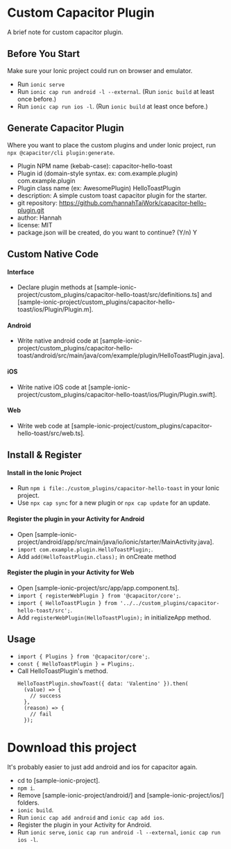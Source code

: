 # Custom Capacitor Plugin
A brief note for custom capacitor plugin.



## Before You Start
Make sure your Ionic project could run on browser and emulator.
- Run `ionic serve`
- Run `ionic cap run android -l --external`. (Run `ionic build` at least once before.)
- Run `ionic cap run ios -l`. (Run `ionic build` at least once before.)



## Generate Capacitor Plugin
Where you want to place the custom plugins and under Ionic project, run `npx @capacitor/cli plugin:generate`.
- Plugin NPM name (kebab-case): capacitor-hello-toast
- Plugin id (domain-style syntax. ex: com.example.plugin) com.example.plugin
- Plugin class name (ex: AwesomePlugin) HelloToastPlugin
- description: A simple custom toast capacitor plugin for the starter.
- git repository: https://github.com/hannahTaiWork/capacitor-hello-plugin.git
- author: Hannah
- license: MIT
- package.json will be created, do you want to continue? (Y/n) Y



## Custom Native Code
#### Interface 
- Declare plugin methods at [sample-ionic-project/custom_plugins/capacitor-hello-toast/src/definitions.ts] and [sample-ionic-project/custom_plugins/capacitor-hello-toast/ios/Plugin/Plugin.m].

#### Android
- Write native android code at [sample-ionic-project/custom_plugins/capacitor-hello-toast/android/src/main/java/com/example/plugin/HelloToastPlugin.java].

#### iOS
- Write native iOS code at [sample-ionic-project/custom_plugins/capacitor-hello-toast/ios/Plugin/Plugin.swift].

#### Web
- Write web code at [sample-ionic-project/custom_plugins/capacitor-hello-toast/src/web.ts].



## Install & Register 
#### Install in the Ionic Project
- Run `npm i file:./custom_plugins/capacitor-hello-toast` in your Ionic project.
- Use `npx cap sync` for a new plugin or `npx cap update` for an update.

#### Register the plugin in your Activity for Android
- Open [sample-ionic-project/android/app/src/main/java/io/ionic/starter/MainActivity.java].
- `import com.example.plugin.HelloToastPlugin;`.
- Add `add(HelloToastPlugin.class);` in onCreate method
 
#### Register the plugin in your Activity for Web
- Open [sample-ionic-project/src/app/app.component.ts].
- `import { registerWebPlugin } from '@capacitor/core';`.
- `import { HelloToastPlugin } from '../../custom_plugins/capacitor-hello-toast/src';`.
- Add `registerWebPlugin(HelloToastPlugin);` in initializeApp method.



## Usage
- `import { Plugins } from '@capacitor/core';`.
- `const { HelloToastPlugin } = Plugins;`.
- Call HelloToastPlugin's method.
  ```
  HelloToastPlugin.showToast({ data: 'Valentino' }).then(
    (value) => {
      // success
    },
    (reason) => {
      // fail
    });
  ```


# Download this project
It's probably easier to just add android and ios for capacitor again.
- cd to [sample-ionic-project].
- `npm i`.
- Remove [sample-ionic-project/android/] and [sample-ionic-project/ios/] folders.
- `ionic build`.
- Run `ionic cap add android` and `ionic cap add ios`.
- Register the plugin in your Activity for Android.
- Run `ionic serve`, `ionic cap run android -l --external`, `ionic cap run ios -l`.
